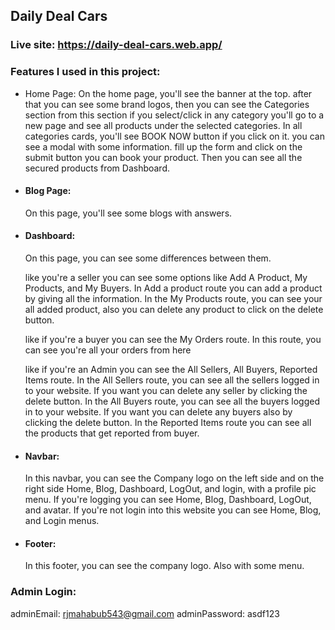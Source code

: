 ## Daily Deal Cars

### Live site:  https://daily-deal-cars.web.app/

### Features I used in this project: 
- Home Page: 
  On the home page, you'll see the banner at the top. after that you can see some brand logos, then you can see the Categories section from this section if you select/click in any category you'll go to a new page and see all products under the selected categories. In all categories cards, you'll see BOOK NOW button if you click on it. you can see a modal with some information. fill up the form and click on the submit button you can book your product. Then you can see all the secured products from Dashboard.

- #### Blog Page: 
  On this page, you'll see some blogs with answers.

- #### Dashboard: 
  On this page, you can see some differences between them. 

  like you're a seller you can see some options like Add A Product, My Products, and My Buyers.
  In Add a product route you can add a product by giving all the information. 
  In the My Products route, you can see your all added product, also you can delete any product to click on the delete button.

  like if you're a buyer you can see the My Orders route. 
  In this route, you can see you're all your orders from here

  like if you're an Admin you can see the All Sellers, All Buyers, Reported Items route.
  In the All Sellers route, you can see all the sellers logged in to your website. If you want you can delete any seller by clicking the delete button.
  In the All Buyers route, you can see all the buyers logged in to your website. If you want you can delete any buyers also by clicking the delete button.
  In the Reported Items route you can see all the products that get reported from buyer.

- #### Navbar: 
  In this navbar, you can see the Company logo on the left side and on the right side Home, Blog, Dashboard, LogOut, and login, with a profile pic menu.
  If you're logging you can see Home, Blog, Dashboard, LogOut, and avatar.
  If you're not login into this website you can see Home, Blog, and Login menus.

- #### Footer: 
  In this footer, you can see the company logo. Also with some menu.

### Admin Login:
adminEmail: rjmahabub543@gmail.com
adminPassword: asdf123